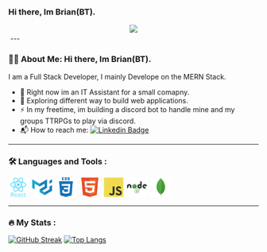 ### Hi there, Im Brian(BT).
<div id="header" align="center">
  <img src="https://media.giphy.com/media/M9gbBd9nbDrOTu1Mqx/giphy.gif" width="100"/>
</div>

<img src="https://komarev.com/ghpvc/?username=61ZM07H36R3ML1N&style=flat-square&color=blue" alt=""/>
---



### 👨‍💻  About Me: Hi there, Im Brian(BT).
I am a Full Stack Developer, I mainly Develope on the MERN Stack.

- 🔭 Right now im an IT Assistant for a small comapny.
- 🌱 Exploring different way to build web applications.
- ⚡ In my freetime, im building a discord bot to handle mine and my groups TTRPGs to play via discord.
- 📬 How to reach me: [![Linkedin Badge](https://img.shields.io/badge/-kakbar-blue?style=flat&logo=Linkedin&logoColor=white)](https://www.linkedin.com/in/btjamiel)

---

### 🛠️ Languages and Tools :
<div>
  <img src="https://github.com/devicons/devicon/blob/master/icons/react/react-original-wordmark.svg" title="React" alt="React" width="40" height="40"/>&nbsp;
  <img src="https://github.com/devicons/devicon/blob/master/icons/materialui/materialui-original.svg" title="Material UI" alt="Material UI" width="40" height="40"/>&nbsp;
  <img src="https://github.com/devicons/devicon/blob/master/icons/css3/css3-plain-wordmark.svg"  title="CSS3" alt="CSS" width="40" height="40"/>&nbsp;
  <img src="https://github.com/devicons/devicon/blob/master/icons/html5/html5-original.svg" title="HTML5" alt="HTML" width="40" height="40"/>&nbsp;
  <img src="https://github.com/devicons/devicon/blob/master/icons/javascript/javascript-original.svg" title="JavaScript" alt="JavaScript" width="40" height="40"/>&nbsp;
  <img src="https://github.com/devicons/devicon/blob/master/icons/nodejs/nodejs-original-wordmark.svg" title="NodeJS" alt="NodeJS" width="40" height="40"/>&nbsp;
  <img src="https://github.com/devicons/devicon/blob/master/icons/mongodb/mongodb-original.svg" title="MongoDB" alt="MongoDB" width="40" height="40"/>&nbsp;
</div>

---
### 🔥 My Stats :
[![GitHub Streak](https://streak-stats.demolab.com/?user=61ZM07H36R3ML1N)](https://git.io/streak-stats)
[![Top Langs](https://github-readme-stats.vercel.app/api/top-langs/?username=61ZM07H36R3ML1N)](https://github.com/anuraghazra/github-readme-stats)
